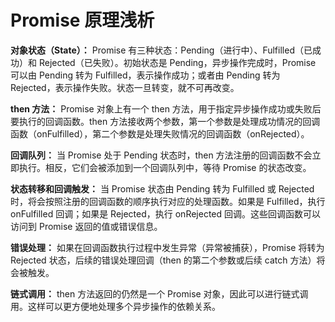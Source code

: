 # Promise 原理浅析

**对象状态（State）：** Promise 有三种状态：Pending（进行中）、Fulfilled（已成功）和 Rejected（已失败）。初始状态是 Pending，异步操作完成时，Promise 可以由 Pending 转为 Fulfilled，表示操作成功；或者由 Pending 转为 Rejected，表示操作失败。状态一旦转变，就不可再改变。

**then 方法：** Promise 对象上有一个 then 方法，用于指定异步操作成功或失败后要执行的回调函数。then 方法接收两个参数，第一个参数是处理成功情况的回调函数（onFulfilled），第二个参数是处理失败情况的回调函数（onRejected）。

**回调队列：** 当 Promise 处于 Pending 状态时，then 方法注册的回调函数不会立即执行。相反，它们会被添加到一个回调队列中，等待 Promise 的状态改变。

**状态转移和回调触发：** 当 Promise 状态由 Pending 转为 Fulfilled 或 Rejected 时，将会按照注册的回调函数的顺序执行对应的处理函数。如果是 Fulfilled，执行 onFulfilled 回调；如果是 Rejected，执行 onRejected 回调。这些回调函数可以访问到 Promise 返回的值或错误信息。

**错误处理：** 如果在回调函数执行过程中发生异常（异常被捕获），Promise 将转为 Rejected 状态，后续的错误处理回调（then 的第二个参数或后续 catch 方法）将会被触发。

**链式调用：** then 方法返回的仍然是一个 Promise 对象，因此可以进行链式调用。这样可以更方便地处理多个异步操作的依赖关系。
